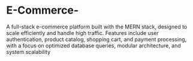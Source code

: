 # E-Commerce-
A full-stack e-commerce platform built with the MERN stack, designed to scale efficiently and handle high traffic. Features include user authentication, product catalog, shopping cart, and payment processing, with a focus on optimized database queries, modular architecture, and system scalability
